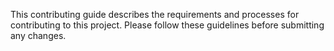 This contributing guide describes the requirements and processes for contributing to this project. Please follow these guidelines before submitting any changes.